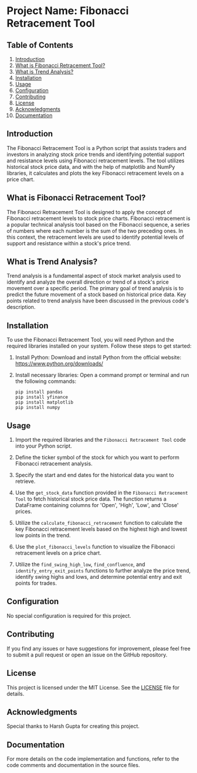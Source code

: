 # Project Name: Fibonacci Retracement Tool

## Table of Contents
1. [Introduction](#introduction)
2. [What is Fibonacci Retracement Tool?](#what-is-fibonacci-retracement-tool)
3. [What is Trend Analysis?](#what-is-trend-analysis)
4. [Installation](#installation)
5. [Usage](#usage)
6. [Configuration](#configuration)
7. [Contributing](#contributing)
8. [License](#license)
9. [Acknowledgments](#acknowledgments)
10. [Documentation](#documentation)

## Introduction
The Fibonacci Retracement Tool is a Python script that assists traders and investors in analyzing stock price trends and identifying potential support and resistance levels using Fibonacci retracement levels. The tool utilizes historical stock price data, and with the help of matplotlib and NumPy libraries, it calculates and plots the key Fibonacci retracement levels on a price chart.

## What is Fibonacci Retracement Tool?
The Fibonacci Retracement Tool is designed to apply the concept of Fibonacci retracement levels to stock price charts. Fibonacci retracement is a popular technical analysis tool based on the Fibonacci sequence, a series of numbers where each number is the sum of the two preceding ones. In this context, the retracement levels are used to identify potential levels of support and resistance within a stock's price trend.

## What is Trend Analysis?
Trend analysis is a fundamental aspect of stock market analysis used to identify and analyze the overall direction or trend of a stock's price movement over a specific period. The primary goal of trend analysis is to predict the future movement of a stock based on historical price data. Key points related to trend analysis have been discussed in the previous code's description.

## Installation
To use the Fibonacci Retracement Tool, you will need Python and the required libraries installed on your system. Follow these steps to get started:

1. Install Python: Download and install Python from the official website: https://www.python.org/downloads/

2. Install necessary libraries: Open a command prompt or terminal and run the following commands:
   ```
   pip install pandas
   pip install yfinance
   pip install matplotlib
   pip install numpy
   ```

## Usage
1. Import the required libraries and the `Fibonacci Retracement Tool` code into your Python script.

2. Define the ticker symbol of the stock for which you want to perform Fibonacci retracement analysis.

3. Specify the start and end dates for the historical data you want to retrieve.

4. Use the `get_stock_data` function provided in the `Fibonacci Retracement Tool` to fetch historical stock price data. The function returns a DataFrame containing columns for 'Open', 'High', 'Low', and 'Close' prices.

5. Utilize the `calculate_fibonacci_retracement` function to calculate the key Fibonacci retracement levels based on the highest high and lowest low points in the trend.

6. Use the `plot_fibonacci_levels` function to visualize the Fibonacci retracement levels on a price chart.

7. Utilize the `find_swing_high_low`, `find_confluence`, and `identify_entry_exit_points` functions to further analyze the price trend, identify swing highs and lows, and determine potential entry and exit points for trades.

## Configuration
No special configuration is required for this project.

## Contributing
If you find any issues or have suggestions for improvement, please feel free to submit a pull request or open an issue on the GitHub repository.

## License
This project is licensed under the MIT License. See the [LICENSE](LICENSE) file for details.

## Acknowledgments
Special thanks to Harsh Gupta for creating this project.

## Documentation
For more details on the code implementation and functions, refer to the code comments and documentation in the source files.
